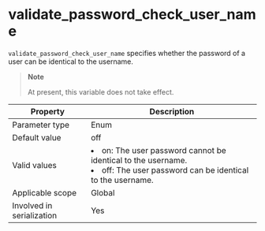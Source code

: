validate_password_check_user_name
======================================================
<!-- # docslug#/oceanbase-database/oceanbase-database/V4.0.0/validate_password_check_user_name-1-2-3 -->
`validate_password_check_user_name` specifies whether the password of a user can be identical to the username.

> **Note**
>
> At present, this variable does not take effect.

| **Property**              | **Description** |
|---------------------------|-----------------------------------------------------------------------------------------------------------------------------------|
| Parameter type            | Enum |
| Default value             | off |
| Valid values              | <li>on: The user password cannot be identical to the username.   <li>off: The user password can be identical to the username. |
| Applicable scope          | Global |
| Involved in serialization | Yes |




